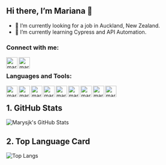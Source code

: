 ## Hi there, I’m Mariana 👋  
- 👀  I’m currently looking for a job in Auckland, New Zealand.
- 🌱  I’m currently learning Cypress and API Automation.



### Connect with me:

[<img align="left" alt="marysjk" width="30px" src="https://img.icons8.com/fluency/48/000000/linkedin.png" />][Linkedin]
[<img align="left" alt="marysjk" width="30px" src="https://img.icons8.com/color/48/000000/gmail-new.png" />][Gmail]

<br />

### Languages and Tools:

<img align="left" alt="marysjk" width="30px" src="https://img.icons8.com/color/48/000000/amazon-web-services.png" />
<img align="left" alt="marysjk" width="30px" src="https://img.icons8.com/color/48/000000/python--v2.png" />
<img align="left" alt="marysjk" width="30px" src="https://img.icons8.com/external-soft-fill-juicy-fish/60/000000/external-sql-coding-and-development-soft-fill-soft-fill-juicy-fish.png" />
<img align="left" alt="marysjk" width="30px" src="https://img.icons8.com/color/48/000000/git.png" />
<img align="left" alt="marysjk" width="30px" src="https://img.icons8.com/fluency/48/000000/visual-studio-code-2019.png" />
<img align="left" alt="marysjk" width="30px" src="https://img.icons8.com/nolan/64/github.png" />
<img align="left" alt="marysjk" width="30px" src="https://img.icons8.com/color/48/000000/ruby-programming-language.png" />
<img align="left" alt="marysjk" width="30px" src="https://img.icons8.com/color/48/000000/capybara.png" />
<img align="left" alt="marysjk" width="30px" src="https://icons8.com/icon/39853/javascript.png" />

<br />

## 1. GitHub Stats
![Marysjk's GitHub Stats](https://github-readme-stats.vercel.app/api?username=marysjk&show_icons=true&theme=dracula&count_private=true)

## 2. Top Language Card
![Top Langs](https://github-readme-stats.vercel.app/api/top-langs/?username=marysjk)

<br />
<br />

[Linkedin]: https://www.linkedin.com/in/marianabbatista/
[Gmail]: marysjk@gmail.com